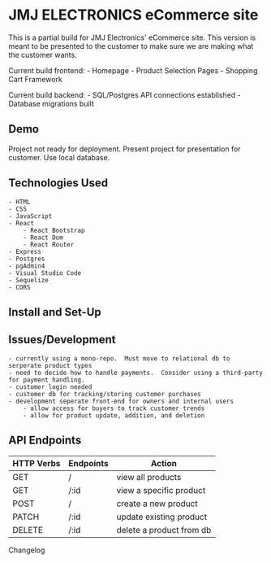 # JMJ ELECTRONICS eCommerce site

This is a partial build for JMJ Electronics' eCommerce site.  This version is meant
to be presented to the customer to make sure we are making what the customer wants.

Current build frontend:
    - Homepage
    - Product Selection Pages
    - Shopping Cart Framework

Current build backend:
    - SQL/Postgres API connections established
    - Database migrations built


## Demo

Project not ready for deployment.  Present project for presentation for customer.
Use local database.

## Technologies Used
    - HTML
    - CSS
    - JavaScript
    - React
        - React Bootstrap
        - React Dom
        - React Router
    - Express
    - Postgres
    - pgAdmin4
    - Visual Studio Code
    - Sequelize
    - CORS


## Install and Set-Up

## Issues/Development
    - currently using a mono-repo.  Must move to relational db to serperate product types
    - need to decide how to handle payments.  Consider using a third-party for payment handling.
    - customer login needed
    - customer db for tracking/storing customer purchases
    - development seperate front-end for owners and internal users
        - allow access for buyers to track customer trends
        - allow for product update, addition, and deletion

## API Endpoints
| HTTP Verbs | Endpoints | Action |
| --- | --- | --- |
| GET | / | view all products |
| GET | /:id | view a specific product |
| POST | / | create a new product |
| PATCH | /:id | update existing product |
| DELETE | /:id | delete a product from db |


Changelog